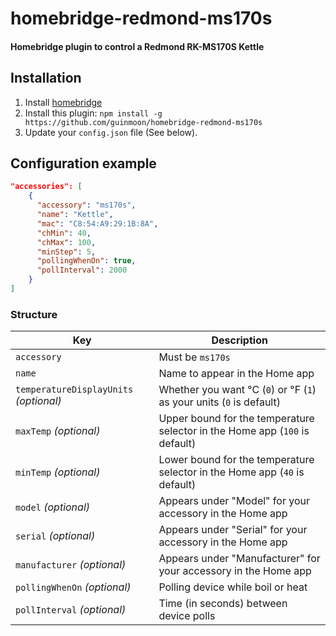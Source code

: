 # homebridge-redmond-ms170s

#### Homebridge plugin to control a Redmond RK-MS170S Kettle

## Installation

1. Install [homebridge](https://github.com/nfarina/homebridge#installation-details)
2. Install this plugin: `npm install -g https://github.com/guinmoon/homebridge-redmond-ms170s`
3. Update your `config.json` file (See below).

## Configuration example

```json
"accessories": [
    {
      "accessory": "ms170s",
      "name": "Kettle",
      "mac": "C8:54:A9:29:1B:8A",
      "chMin": 40,
      "chMax": 100,
      "minStep": 5,
      "pollingWhenOn": true,
      "pollInterval": 2000
    }
]
```

### Structure

| Key | Description |
| --- | --- |
| `accessory` | Must be `ms170s` |
| `name` | Name to appear in the Home app |
| `temperatureDisplayUnits` _(optional)_ | Whether you want °C (`0`) or °F (`1`) as your units (`0` is default) |
| `maxTemp` _(optional)_ | Upper bound for the temperature selector in the Home app (`100` is default) |
| `minTemp` _(optional)_ | Lower bound for the temperature selector in the Home app (`40` is default) |
| `model` _(optional)_ | Appears under "Model" for your accessory in the Home app |
| `serial` _(optional)_ | Appears under "Serial" for your accessory in the Home app |
| `manufacturer` _(optional)_ | Appears under "Manufacturer" for your accessory in the Home app |
| `pollingWhenOn` _(optional)_ | Polling device while boil or heat |
| `pollInterval` _(optional)_ |	Time (in seconds) between device polls
